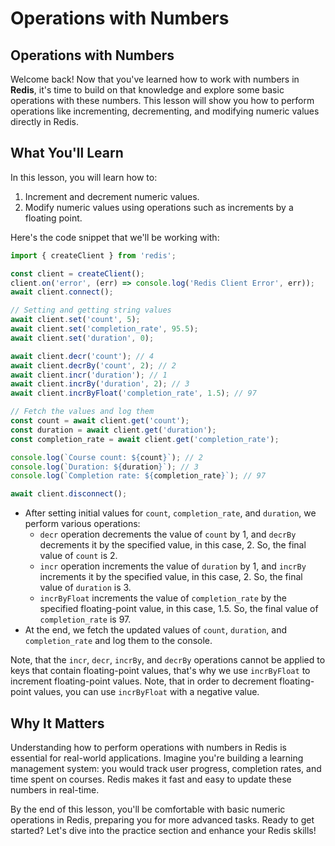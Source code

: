 # Operations with Numbers

## Operations with Numbers
Welcome back! Now that you've learned how to work with numbers in **Redis**, it's time to build on that knowledge and explore some basic operations with these numbers. This lesson will show you how to perform operations like incrementing, decrementing, and modifying numeric values directly in Redis.

## What You'll Learn
In this lesson, you will learn how to:

1. Increment and decrement numeric values.
2. Modify numeric values using operations such as increments by a floating point.

Here's the code snippet that we'll be working with:

```JavaScript
import { createClient } from 'redis';

const client = createClient();
client.on('error', (err) => console.log('Redis Client Error', err));
await client.connect();

// Setting and getting string values
await client.set('count', 5);
await client.set('completion_rate', 95.5);
await client.set('duration', 0);

await client.decr('count'); // 4
await client.decrBy('count', 2); // 2
await client.incr('duration'); // 1
await client.incrBy('duration', 2); // 3
await client.incrByFloat('completion_rate', 1.5); // 97

// Fetch the values and log them
const count = await client.get('count');
const duration = await client.get('duration');
const completion_rate = await client.get('completion_rate');

console.log(`Course count: ${count}`); // 2
console.log(`Duration: ${duration}`); // 3
console.log(`Completion rate: ${completion_rate}`); // 97

await client.disconnect();
```

* After setting initial values for `count`, `completion_rate`, and `duration`, we perform various operations:
  * `decr` operation decrements the value of `count` by 1, and `decrBy` decrements it by the specified value, in this case, 2. So, the final value of `count` is 2.
  * `incr` operation increments the value of `duration` by 1, and `incrBy` increments it by the specified value, in this case, 2. So, the final value of `duration` is 3.
  * `incrByFloat` increments the value of `completion_rate` by the specified floating-point value, in this case, 1.5. So, the final value of `completion_rate` is 97.
* At the end, we fetch the updated values of `count`, `duration`, and `completion_rate` and log them to the console.

Note, that the `incr`, `decr`, `incrBy`, and `decrBy` operations cannot be applied to keys that contain floating-point values, that's why we use `incrByFloat` to increment floating-point values. Note, that in order to decrement floating-point values, you can use `incrByFloat` with a negative value.

## Why It Matters
Understanding how to perform operations with numbers in Redis is essential for real-world applications. Imagine you're building a learning management system: you would track user progress, completion rates, and time spent on courses. Redis makes it fast and easy to update these numbers in real-time.

By the end of this lesson, you'll be comfortable with basic numeric operations in Redis, preparing you for more advanced tasks. Ready to get started? Let's dive into the practice section and enhance your Redis skills!
